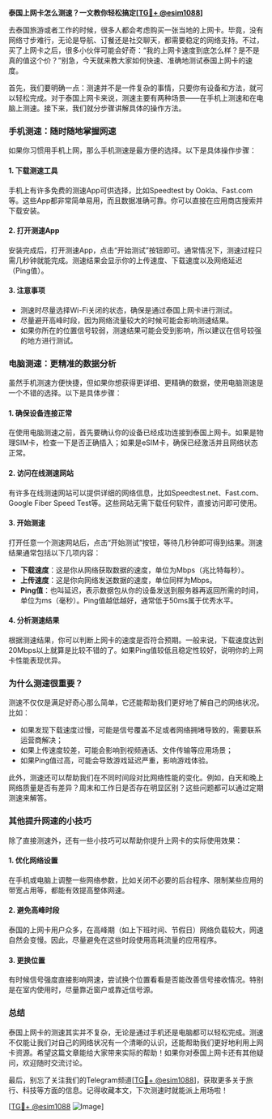 **泰国上网卡怎么测速？一文教你轻松搞定[[TG💪+ @esim1088](https://t.me/s/esim1088)]**

去泰国旅游或者工作的时候，很多人都会考虑购买一张当地的上网卡。毕竟，没有网络寸步难行，无论是导航、订餐还是社交聊天，都需要稳定的网络支持。不过，买了上网卡之后，很多小伙伴可能会好奇：“我的上网卡速度到底怎么样？是不是真的值这个价？”别急，今天就来教大家如何快速、准确地测试泰国上网卡的速度。

首先，我们要明确一点：测速并不是一件复杂的事情，只要你有设备和方法，就可以轻松完成。对于泰国上网卡来说，测速主要有两种场景——在手机上测速和在电脑上测速。接下来，我们就分步骤讲解具体的操作方法。

### **手机测速：随时随地掌握网速**

如果你习惯用手机上网，那么手机测速是最方便的选择。以下是具体操作步骤：

#### **1. 下载测速工具**
手机上有许多免费的测速App可供选择，比如Speedtest by Ookla、Fast.com等。这些App都非常简单易用，而且数据准确可靠。你可以直接在应用商店搜索并下载安装。

#### **2. 打开测速App**
安装完成后，打开测速App，点击“开始测试”按钮即可。通常情况下，测速过程只需几秒钟就能完成。测速结果会显示你的上传速度、下载速度以及网络延迟（Ping值）。

#### **3. 注意事项**
- 测速时尽量选择Wi-Fi关闭的状态，确保是通过泰国上网卡进行测试。
- 尽量避开高峰时段，因为网络流量较大的时候可能会影响测速结果。
- 如果你所在的位置信号较弱，测速结果可能会受到影响，所以建议在信号较强的地方进行测试。

### **电脑测速：更精准的数据分析**

虽然手机测速方便快捷，但如果你想获得更详细、更精确的数据，使用电脑测速是一个不错的选择。以下是具体步骤：

#### **1. 确保设备连接正常**
在使用电脑测速之前，首先要确认你的设备已经成功连接到泰国上网卡。如果是物理SIM卡，检查一下是否正确插入；如果是eSIM卡，确保已经激活并且网络状态正常。

#### **2. 访问在线测速网站**
有许多在线测速网站可以提供详细的网络信息，比如Speedtest.net、Fast.com、Google Fiber Speed Test等。这些网站无需下载任何软件，直接访问即可使用。

#### **3. 开始测速**
打开任意一个测速网站后，点击“开始测试”按钮，等待几秒钟即可得到结果。测速结果通常包括以下几项内容：
- **下载速度**：这是你从网络获取数据的速度，单位为Mbps（兆比特每秒）。
- **上传速度**：这是你向网络发送数据的速度，单位同样为Mbps。
- **Ping值**：也叫延迟，表示数据包从你的设备发送到服务器再返回所需的时间，单位为ms（毫秒）。Ping值越低越好，通常低于50ms属于优秀水平。

#### **4. 分析测速结果**
根据测速结果，你可以判断上网卡的速度是否符合预期。一般来说，下载速度达到20Mbps以上就算是比较不错的了。如果Ping值较低且稳定性较好，说明你的上网卡性能表现优异。

### **为什么测速很重要？**

测速不仅仅是满足好奇心那么简单，它还能帮助我们更好地了解自己的网络状况。比如：
- 如果发现下载速度过慢，可能是信号覆盖不足或者网络拥堵导致的，需要联系运营商解决；
- 如果上传速度较差，可能会影响到视频通话、文件传输等应用场景；
- 如果Ping值过高，可能会导致游戏延迟严重，影响游戏体验。

此外，测速还可以帮助我们在不同时间段对比网络性能的变化。例如，白天和晚上网络质量是否有差异？周末和工作日是否存在明显区别？这些问题都可以通过定期测速来解答。

### **其他提升网速的小技巧**

除了直接测速外，还有一些小技巧可以帮助你提升上网卡的实际使用效果：

#### **1. 优化网络设置**
在手机或电脑上调整一些网络参数，比如关闭不必要的后台程序、限制某些应用的带宽占用等，都能有效提高整体网速。

#### **2. 避免高峰时段**
泰国的上网卡用户众多，在高峰期（如上下班时间、节假日）网络负载较大，网速自然会变慢。因此，尽量避免在这些时段使用高耗流量的应用程序。

#### **3. 更换位置**
有时候信号强度直接影响网速，尝试换个位置看看是否能改善信号接收情况。特别是在室内使用时，尽量靠近窗户或靠近信号源。

### **总结**

泰国上网卡的测速其实并不复杂，无论是通过手机还是电脑都可以轻松完成。测速不仅能让我们对自己的网络状况有一个清晰的认识，还能帮助我们更好地利用上网卡资源。希望这篇文章能给大家带来实际的帮助！如果你对泰国上网卡还有其他疑问，欢迎随时交流讨论。

最后，别忘了关注我们的Telegram频道[[TG💪+ @esim1088](https://t.me/s/esim1088)]，获取更多关于旅行、科技等方面的信息。记得收藏本文，下次测速时就能派上用场啦！

[[TG💪+ @esim1088](https://t.me/s/esim1088) ![Image](https://i.postimg.cc/4NQfJmqS/Snipaste-2025-05-13-00-14-12.png)]